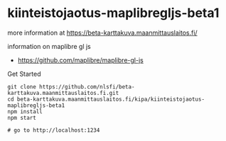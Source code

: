 # kiinteistojaotus-maplibregljs-beta1

more information at <https://beta-karttakuva.maanmittauslaitos.fi/>

information on maplibre gl js
- <https://github.com/maplibre/maplibre-gl-js>

Get Started
```
git clone https://github.com/nlsfi/beta-karttakuva.maanmittauslaitos.fi.git
cd beta-karttakuva.maanmittauslaitos.fi/kipa/kiinteistojaotus-maplibregljs-beta1
npm install
npm start

# go to http://localhost:1234


```
